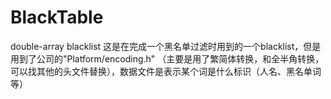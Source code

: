 # BlackTable
double-array blacklist
这是在完成一个黑名单过滤时用到的一个blacklist，但是用到了公司的"Platform/encoding.h" （主要是用了繁简体转换，和全半角转换，可以找其他的头文件替换），数据文件是表示某个词是什么标识（人名、黑名单词等）
